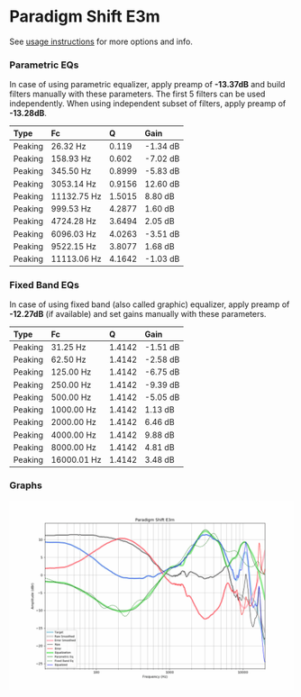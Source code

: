 # Paradigm Shift E3m
See [usage instructions](https://github.com/jaakkopasanen/AutoEq#usage) for more options and info.

### Parametric EQs
In case of using parametric equalizer, apply preamp of **-13.37dB** and build filters manually
with these parameters. The first 5 filters can be used independently.
When using independent subset of filters, apply preamp of **-13.28dB**.

| Type    | Fc          |      Q | Gain     |
|:--------|:------------|:-------|:---------|
| Peaking | 26.32 Hz    | 0.119  | -1.34 dB |
| Peaking | 158.93 Hz   | 0.602  | -7.02 dB |
| Peaking | 345.50 Hz   | 0.8999 | -5.83 dB |
| Peaking | 3053.14 Hz  | 0.9156 | 12.60 dB |
| Peaking | 11132.75 Hz | 1.5015 | 8.80 dB  |
| Peaking | 999.53 Hz   | 4.2877 | 1.60 dB  |
| Peaking | 4724.28 Hz  | 3.6494 | 2.05 dB  |
| Peaking | 6096.03 Hz  | 4.0263 | -3.51 dB |
| Peaking | 9522.15 Hz  | 3.8077 | 1.68 dB  |
| Peaking | 11113.06 Hz | 4.1642 | -1.03 dB |

### Fixed Band EQs
In case of using fixed band (also called graphic) equalizer, apply preamp of **-12.27dB**
(if available) and set gains manually with these parameters.

| Type    | Fc          |      Q | Gain     |
|:--------|:------------|:-------|:---------|
| Peaking | 31.25 Hz    | 1.4142 | -1.51 dB |
| Peaking | 62.50 Hz    | 1.4142 | -2.58 dB |
| Peaking | 125.00 Hz   | 1.4142 | -6.75 dB |
| Peaking | 250.00 Hz   | 1.4142 | -9.39 dB |
| Peaking | 500.00 Hz   | 1.4142 | -5.05 dB |
| Peaking | 1000.00 Hz  | 1.4142 | 1.13 dB  |
| Peaking | 2000.00 Hz  | 1.4142 | 6.46 dB  |
| Peaking | 4000.00 Hz  | 1.4142 | 9.88 dB  |
| Peaking | 8000.00 Hz  | 1.4142 | 4.81 dB  |
| Peaking | 16000.01 Hz | 1.4142 | 3.48 dB  |

### Graphs
![](./Paradigm%20Shift%20E3m.png)